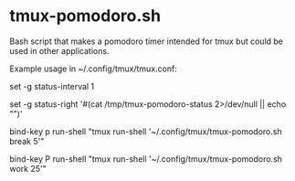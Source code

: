 # tmux-pomodoro.sh
Bash script that makes a pomodoro timer intended for tmux but could be used in other applications.


Example usage in ~/.config/tmux/tmux.conf:

set -g status-interval 1

set -g status-right '#(cat /tmp/tmux-pomodoro-status 2>/dev/null || echo "")'

bind-key p run-shell "tmux run-shell '~/.config/tmux/tmux-pomodoro.sh break 5'"

bind-key P run-shell "tmux run-shell '~/.config/tmux/tmux-pomodoro.sh work 25'"

